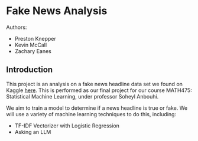 # Fake News Analysis

Authors:

- Preston Knepper
- Kevin McCall
- Zachary Eanes

## Introduction

This project is an analysis on a fake news headline data set we found on Kaggle [here](https://www.kaggle.com/datasets/saurabhshahane/fake-news-classification). This is performed as our final project for our course MATH475: Statistical Machine Learning, under professor Soheyl Anbouhi.

We aim to train a model to determine if a news headline is true or fake. We will use a variety of machine learning techniques to do this, including:

- TF-IDF Vectorizer with Logistic Regression
- Asking an LLM
